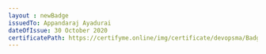 ```yaml
--- 
layout : newBadge  
issuedTo: Appandaraj Ayadurai
dateOfIssue: 30 October 2020
certificatePath: https://certifyme.online/img/certificate/devopsma/Badges/Chef.png
---
```

